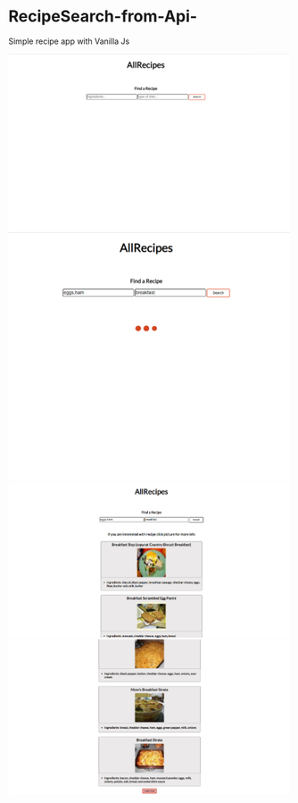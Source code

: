 # RecipeSearch-from-Api-
Simple recipe app with Vanilla Js 

![](recipe1.png)
![](recipe.png)
![](recipe2.png)
![](recipe3.png)
